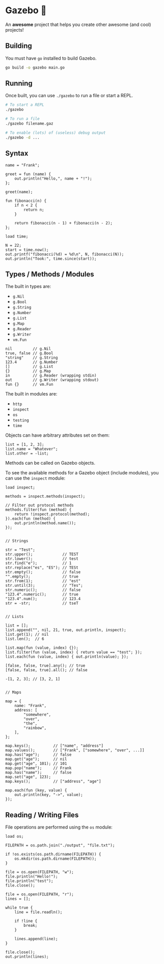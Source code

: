 # Gazebo :circus_tent:

An **awesome** project that helps you create other awesome (and cool) projects!

## Building

You must have `go` installed to build Gazebo.

```bash
go build -o gazebo main.go
```

## Running

Once built, you can use `./gazebo` to run a file or start a REPL.

```bash
# To start a REPL
./gazebo

# To run a file
./gazebo filename.gaz

# To enable (lots) of (useless) debug output
./gazebo -d ...
```

## Syntax

```
name = "Frank";

greet = fun (name) {
    out.println("Hello,", name + "!");
};

greet(name);

fun fibonacci(n) {
    if n < 2 {
        return n;
    }

    return fibonacci(n - 1) + fibonacci(n - 2);
};

load time;

N = 22;
start = time.now();
out.printf("fibonacci(%d) = %d\n", N, fibonacci(N));
out.println("Took:", time.since(start));
```

## Types / Methods / Modules

The built in types are:
* `g.Nil`
* `g.Bool`
* `g.String`
* `g.Number`
* `g.List`
* `g.Map`
* `g.Reader`
* `g.Writer`
* `vm.Fun`

```
nil         // g.Nil
true, false // g.Bool
"string"    // g.String
123.4       // g.Number
[]          // g.List
{}          // g.Map
in          // g.Reader (wrapping stdin)
out         // g.Writer (wrapping stdout)
fun {}      // vm.Fun
```

The built in modules are:
* `http`
* `inspect`
* `os`
* `testing`
* `time`

Objects can have arbitrary attributes set on them:
```
list = [1, 2, 3];
list.name = "Whatever";
list.other = -list;
```

Methods can be called on Gazebo objects.

To see the available methods for a Gazebo object (include modules), you can use the `inspect` module:

```
load inspect;

methods = inspect.methods(inspect);

// Filter out protocol methods
methods.filter(fun (method) {
    return !inspect.protocol(method);
}).each(fun (method) {
    out.println(method.name());
});


// Strings

str = "Test";
str.upper();             // TEST
str.lower();             // test
str.find("e");           // 1
str.replace("es", "ES"); // TESt
str.empty();             // false
"".empty();              // true
str.from(1);             // "est"
str.until(3);            // "Tes";
str.numeric();           // false
"123.4".numeric();       // true
"123.4".num();           // 123.4
str = -str;              // tseT


// Lists

list = [];
list.append("", nil, 21, true, out.println, inspect);
list.get(1); // nil
list.len();  // 6

list.map(fun (value, index) {});
list.filter(fun (value, index) { return value == "test"; });
list.each(fun (value, index) { out.println(value); });

[false, false, true].any(); // true
[false, false, true].all(); // false

-[1, 2, 3]; // [3, 2, 1]


// Maps

map = {
    name: "Frank",
    address: [
        "somewhere",
        "over",
        "the",
        "rainbow",
    ],
};

map.keys();          // ["name", "address"]
map.values();        // ["Frank", ["somewhere", "over", ...]]
map.has("age");      // false
map.get("age");      // nil
map.get("age", 101); // 101
map.pop("name");     // Frank
map.has("name");     // false
map.set("age", 123);
map.keys();          // ["address", "age"]

map.each(fun (key, value) {
    out.println(key, "->", value);
});
```

## Reading / Writing Files

File operations are performed using the `os` module:

```
load os;

FILEPATH = os.path.join("./output", "file.txt");

if !os.exists(os.path.dirname(FILEPATH)) {
    os.mkdir(os.path.dirname(FILEPATH));
}

file = os.open(FILEPATH, "w");
file.println("Hello!");
file.println("test");
file.close();

file = os.open(FILEPATH, "r");
lines = [];

while true {
    line = file.readln();

    if !line {
        break;
    }

    lines.append(line);
}

file.close();
out.println(lines);
```
